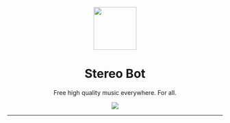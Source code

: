 <div align="center">
  <img src="https://cdn.stereo-bot.tk/branding/logo.png" width="100px" />
  <h1 align="center">Stereo Bot</h1>
  
  <p>Free high quality music everywhere. For all.</p>

  <a href="https://stereo-bot.tk/discord" target="_blank">
    <img src="https://discord.com/api/guilds/743145077206941747/embed.png?style=banner2" />
  </a>
</div>

---
